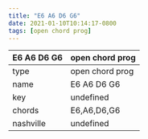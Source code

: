 ```yaml
---
title: "E6 A6 D6 G6"
date: 2021-01-10T10:14:17-0800
tags: [open chord prog]
---
```


|E6 A6 D6 G6|open chord prog|
|---|---|
|type|open chord prog|
|name|E6 A6 D6 G6|
|key|undefined|
|chords|E6,A6,D6,G6|
|nashville|undefined|
